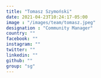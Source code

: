 ```yaml
---
title: "Tomasz Szymoński"
date: 2021-04-23T10:24:17-05:00
image : "/images/team/tomasz.jpeg"
designation : "Community Manager"
country: ""
facebook: ""
instagram: ""
twitter: ""
linkedin: ""
github: ""
group: "sg"
---
```


